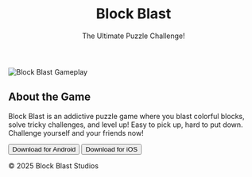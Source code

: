 <!DOCTYPE html>
<html lang="en">
<head>
  <meta charset="UTF-8">
  <title>Block Blast</title>
  <link rel="stylesheet" href="style.css">
</head>
<body>
  <header>
    <h1>Block Blast</h1>
    <p>The Ultimate Puzzle Challenge!</p>
  </header>

  <section class="hero">
    <img src="https://via.placeholder.com/600x300.png?text=Block+Blast+Gameplay" alt="Block Blast Gameplay">
  </section>

  <section class="description">
    <h2>About the Game</h2>
    <p>
      Block Blast is an addictive puzzle game where you blast colorful blocks, solve tricky challenges, and level up!
      Easy to pick up, hard to put down. Challenge yourself and your friends now!
    </p>
    <button class="download">Download for Android</button>
    <button class="download">Download for iOS</button>
  </section>

  <footer>
    <p>&copy; 2025 Block Blast Studios</p>
  </footer>
</body>
</html>